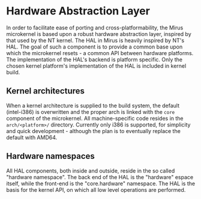 # Hardware Abstraction Layer
In order to facilitate ease of porting and cross-platformability, the Mirus microkernel is based upon a robust hardware abstraction layer, inspired by that used by the NT kernel.  The HAL in Mirus is heavily inspired by NT's HAL.  The goal of such a component is to provide a common base upon which the microkernel resets - a common API between hardware platforms.  The implementation of the HAL's backend is platform specific.  Only the chosen kernel platform's implementation of the HAL is included in kernel build.

## Kernel architectures
When a kernel architecture is supplied to the build system, the default (intel-i386) is overwritten and the proper arch is linked with the `core` component of the microkernel.  All machine-specific code resides in the `arch/<platform>/` directory.  Currently only i386 is supported, for simplicity and quick development - although the plan is to eventually replace the default with AMD64.

## Hardware namespaces
All HAL components, both inside and outside, reside in the so called "hardware namespace".  The back end of the HAL is the "hardware" espace itself, while the front-end is the "core.hardware" namespace.  The HAL is the basis for the kernel API, on which all low level operations are performed.